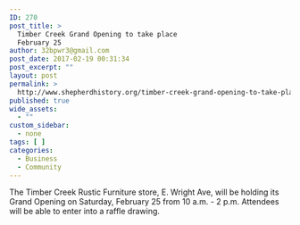 ```yaml
---
ID: 270
post_title: >
  Timber Creek Grand Opening to take place
  February 25
author: 32bpwr3@gmail.com
post_date: 2017-02-19 00:31:34
post_excerpt: ""
layout: post
permalink: >
  http://www.shepherdhistory.org/timber-creek-grand-opening-to-take-place-february-25/
published: true
wide_assets:
  - ""
custom_sidebar:
  - none
tags: [ ]
categories:
  - Business
  - Community
---
```

The Timber Creek Rustic Furniture store, E. Wright Ave, will be holding its Grand Opening on Saturday, February 25 from 10 a.m. - 2 p.m. Attendees will be able to enter into a raffle drawing.